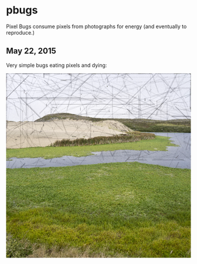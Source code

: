 pbugs
=====

Pixel Bugs consume pixels from photographs for energy (and eventually to reproduce.)


May 22, 2015
------------

Very simple bugs eating pixels and dying:

![PBugs eatin pixels](./pbugs_may22.png)

